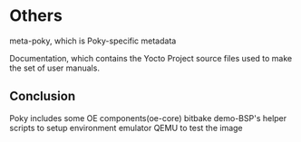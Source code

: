 # Others

meta-poky, which is Poky-specific metadata

Documentation, which contains the Yocto Project source files used to make the set of user manuals.

## Conclusion

Poky includes 
	some OE components(oe-core)
	bitbake
	demo-BSP's
	helper scripts to setup environment
	emulator QEMU to test the image
